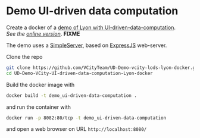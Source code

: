 # Demo UI-driven data computation

Create a docker of a [demo of Lyon with UI-driven-data-computation](https://github.com/VCityTeam/UD-Demo-VCity-UI-driven-data-computation-Lyon).  
_See the [online version](https://lods-lyon.vcityliris.data.alpha.grandlyon.com/)_. __FIXME__

The demo uses a [SimpleServer](https://github.com/VCityTeam/UD-SimpleServer), based on [ExpressJS](https://en.wikipedia.org/wiki/Express.js) web-server.

Clone the repo

```bash
git clone https://github.com/VCityTeam/UD-Demo-vcity-lods-lyon-docker.git
cd UD-Demo-VCity-UI-driven-data-computation-Lyon-docker
```

Build the docker image with

```bash
docker build -t demo_ui-driven-data-computation .
```

and run the container with

```bash
docker run -p 8082:80/tcp -t demo_ui-driven-data-computation
```

and open a web browser on URL `http://localhost:8080/`
